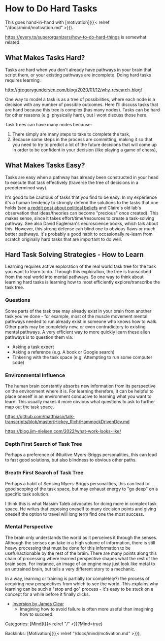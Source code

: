 # How to Do Hard Tasks

This goes hand-in-hand with [motivation]({{< relref "/docs/mind/motivation.md" >}}).

https://every.to/superorganizers/how-to-do-hard-things is somewhat related.

## What Makes Tasks Hard?

Tasks are hard when you don't already have pathways in your brain that script
them, or your existing pathways are incomplete.  Doing hard tasks requires
learning.

http://gregorygundersen.com/blog/2020/01/12/why-research-blog/

One way to model a task is as a tree of possibilities, where each node is a
decision with any number of possible outcomes. Here I'll discuss tasks that are
hand because this tree is complex (has many nodes). Tasks can be hard for other
reasons (e.g. physically hard), but I wont discuss those here.

Task trees can have many nodes because:

1. There simply are many steps to take to complete the task,
1. Because some steps in the process are committing, making it so that you need
   to try to predict a lot of the future decisions that will come up in order to
   be confident in your decision (like playing a game of chess),


## What Makes Tasks Easy?

Tasks are easy when a pathway has already been constructed in your head to
execute that task effectively (traverse the tree of decisions in a
predetermined way).

It's good to be cautious of tasks that you find to be easy.  In my experience
it's a human tendency to strongly defend the solutions to the tasks that one
holds (see [a reddit post about political
beliefs](https://www.reddit.com/r/dataisbeautiful/comments/iu865f/oc_i_did_some_presidential_economic_statistics_to/g5k93df/)
and Claire's old lab's observation that ideas/theories can become "precious"
once created).  This makes sense, since it takes effort/time/resources to
create a task-solving pathway.  See also David Eagleman's neuroscience books,
which talk about this.  However, this strong defense can blind one to obvious
flaws or much better pathways.  It's probably a good habit to occasionally
re-learn from scratch originally hard tasks that are important to do well.


## Hard Task Solving Strategies - How to Learn

Learning requires active exploration of the real world task tree for the task
you want to learn to do.  Through this exploration, the tree is transcribed
from the real world into mental pathways.  So one way to think about learning
hard tasks is learning how to most efficiently explore/transcribe the task
tree.


### Questions

Some parts of the task tree may already exist in your brain from another task
you've done - for example, most of the muscle movement mental pathways needed
to run already exist in someone who knows how to walk.  Other parts may be
completely new, or even contradictory to existing mental pathways.  A very
efficient way to more quickly learn these alien pathways is to question them
via:

 - Asking a task expert
 - Asking a reference (e.g. A book or Google search)
 - Tinkering with the task space (e.g. Attempting to run some computer code)


### Environmental Influence

The human brain constantly absorbs new information from its perspective on the
environment where it is.
For learning therefore, it can be helpful to place oneself in an environment
conducive to learning what you want to learn.  This usually makes it more
obvious what questions to ask to further map out the task space.

https://github.com/matthiasn/talk-transcripts/blob/master/Hickey_Rich/HammockDrivenDev.md

https://blog.jim-nielsen.com/2022/what-work-looks-like/


### Depth First Search of Task Tree

Perhaps a preference of iNtuitive Myers-Briggs personalities, this can lead to
fast good solutions, but also blindness to obvious other paths.


### Breath First Search of Task Tree

Perhaps a habit of Sensing Myers-Briggs personalities, this can lead to good
scoping of the task space, but may exhaust energy to "go deep" on a specific
task solution.

I think this is what Nassim Taleb advocates for doing more in complex task
space.  He writes that exposing oneself to many decision points and giving
oneself the option to travel will long term find one the most success.


### Mental Perspective

The brain only understands the world as it perceives it through the senses.
Although the senses can take in a high volume of information, there is still
heavy processing that must be done for this information to be useful/actionable
by the rest of the brain.  There are many points along this chain of processing
where learned perspective shapes what the rest of the brain sees.  For instance,
an image of an engine may just look like metal to an untrained brain, but tells
a very different story to a mechanic.

In a way, learning or training is partially (or completely?) the process of
acquiring new perspectives from which to see the world.  This explains why
learning can be such a "stop and go" process - it's easy to be stuck on a
concept for a while before it finally clicks.

- [Inversion by James Clear](https://jamesclear.com/inversion)
  - Imagining how to avoid failure is often more useful than imagining how to
    succeed.










Categories: [Mind]({{< relref "/" >}}?Mind=true)

Backlinks: [Motivation]({{< relref "/docs/mind/motivation.md" >}}), 
